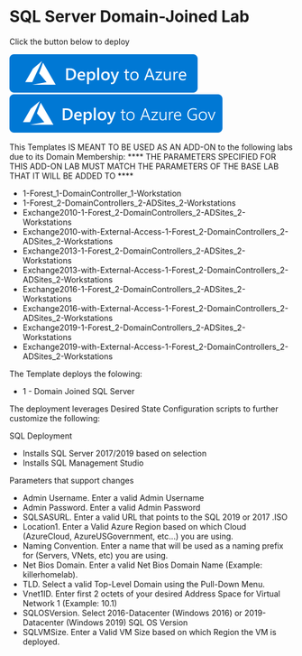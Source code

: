 # SQL Server Domain-Joined Lab

Click the button below to deploy

[![Deploy To Azure](https://raw.githubusercontent.com/Azure/azure-quickstart-templates/master/1-CONTRIBUTION-GUIDE/images/deploytoazure.svg?sanitize=true)](https://portal.azure.com/#create/Microsoft.Template/uri/https%3A%2F%2Fraw.githubusercontent.com%2Felliottfieldsjr%2FKillerHomeLab%2Fmaster%2FSQLServer_Domain-Joined%2Fazuredeploy.json)
[![Deploy To Azure US Gov](https://raw.githubusercontent.com/Azure/azure-quickstart-templates/master/1-CONTRIBUTION-GUIDE/images/deploytoazuregov.svg?sanitize=true)](https://portal.azure.us/#create/Microsoft.Template/uri/https%3A%2F%2Fraw.githubusercontent.com%2Felliottfieldsjr%2FKillerHomeLab%2Fmaster%2FSQLServer_Domain-Joined%2Fazuregovdeploy.json)

This Templates IS MEANT TO BE USED AS AN ADD-ON to the following labs due to its Domain Membership:
**** THE PARAMETERS SPECIFIED FOR THIS ADD-ON LAB MUST MATCH THE PARAMETERS OF THE BASE LAB THAT IT WILL BE ADDED TO ****

- 1-Forest_1-DomainController_1-Workstation
- 1-Forest_2-DomainControllers_2-ADSites_2-Workstations
- Exchange2010-1-Forest_2-DomainControllers_2-ADSites_2-Workstations
- Exchange2010-with-External-Access-1-Forest_2-DomainControllers_2-ADSites_2-Workstations
- Exchange2013-1-Forest_2-DomainControllers_2-ADSites_2-Workstations
- Exchange2013-with-External-Access-1-Forest_2-DomainControllers_2-ADSites_2-Workstations
- Exchange2016-1-Forest_2-DomainControllers_2-ADSites_2-Workstations
- Exchange2016-with-External-Access-1-Forest_2-DomainControllers_2-ADSites_2-Workstations
- Exchange2019-1-Forest_2-DomainControllers_2-ADSites_2-Workstations
- Exchange2019-with-External-Access-1-Forest_2-DomainControllers_2-ADSites_2-Workstations

The Template deploys the folowing:

- 1 - Domain Joined SQL Server

The deployment leverages Desired State Configuration scripts to further customize the following:

SQL Deployment
- Installs SQL Server 2017/2019 based on selection
- Installs SQL Management Studio

Parameters that support changes
- Admin Username.  Enter a valid Admin Username
- Admin Password.  Enter a valid Admin Password
- SQLSASURL.  Enter a valid URL that points to the SQL 2019 or 2017 .ISO
- Location1. Enter a Valid Azure Region based on which Cloud (AzureCloud, AzureUSGovernment, etc...) you are using.
- Naming Convention. Enter a name that will be used as a naming prefix for (Servers, VNets, etc) you are using.
- Net Bios Domain.  Enter a valid Net Bios Domain Name (Example:  killerhomelab).
- TLD.  Select a valid Top-Level Domain using the Pull-Down Menu.
- Vnet1ID.  Enter first 2 octets of your desired Address Space for Virtual Network 1 (Example:  10.1)
- SQLOSVersion.  Select 2016-Datacenter (Windows 2016) or 2019-Datacenter (Windows 2019) SQL OS Version
- SQLVMSize.  Enter a Valid VM Size based on which Region the VM is deployed.